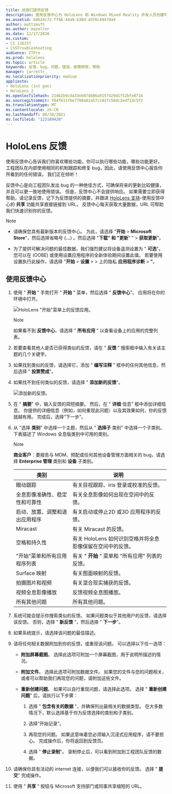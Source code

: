 ```yaml
---
title: 给我们提供反馈
description: 使用反馈中心为 HoloLens 和 Windows Mixed Reality 开发人员创建可操作的反馈。
ms.assetid: b9b24c72-ff86-44a9-b30d-dd76c49479a9
author: mattzmsft
ms.author: mazeller
ms.date: 12/17/2020
ms.custom:
- CI 116157
- CSSTroubleshooting
audience: ITPro
ms.prod: hololens
ms.topic: article
keywords: 反馈，bug，问题，错误，故障排除，帮助
manager: jarrettr
ms.localizationpriority: medium
appliesto:
- HoloLens (1st gen)
- HoloLens 2
ms.openlocfilehash: 214b2b9cda33eb074b06a9157429d1f52bfe0716
ms.sourcegitcommit: f04f631fbe7798a82a57cc01fc56dc2edf13c5f2
ms.translationtype: MT
ms.contentlocale: zh-CN
ms.lasthandoff: 08/30/2021
ms.locfileid: "123189420"
---
```

# <a name="feedback-for-hololens"></a>HoloLens 反馈

使用反馈中心告诉我们你喜欢哪些功能，你可以执行哪些功能，哪些功能更好。 工程团队在内部使用相同的机制跟踪和修复 bug，因此，请使用反馈中心报告你所看到的任何错误。 我们正在倾听！

反馈中心是向工程团队发出 bug 的一种绝佳方式，可确保将来的更新比较健康，并且可以更一致地使用错误。 但是，反馈中心不会提供响应。 如果需要立即获得帮助，请记录反馈，记下为反馈提供的摘要，并跟进 [HoloLens 支持](https://support.microsoft.com/supportforbusiness/productselection?sapid=e9391227-fa6d-927b-0fff-f96288631b8f)-使用反馈中心的 **共享** 功能共享直接链接到 URL。 反馈中心每天获取大量数据，URL 可帮助我们快速识别你的反馈。

> [!NOTE]  
>  
> - 请确保您具有最新版本的反馈中心。 为此，请选择 "**开始**  >  **Microsoft Store**"，然后选择省略号 (**...**) 。然后选择 "**下载" 和 "更新**" "  >  **获取更新**"。  
>  
> - 为了提供可解决问题的最佳数据，我们强烈建议将设备遥测设置为 " **可选**"。 您可以在 (OOBE) 或使用设置应用程序的全新体验期间设置此值。 若要使用设置执行此操作，请选择 "**开始**  >  **设置**  >    >  上的隐私 **应用程序诊断**  >  **"**。

## <a name="use-the-feedback-hub"></a>使用反馈中心

1. 使用 " **开始** " 手势打开 " **开始** " 菜单，然后选择 " **反馈中心**"。 应用将在你的环境中打开。

   ![HoloLens "开始"菜单上的反馈应用。](./images/hololens2-feedbackhub-tile.png)
   > [!NOTE]  
   > 如果看不到 **反馈中心**，请选择 " **所有应用** " 以查看设备上的应用的完整列表。

1. 若要查看其他人是否已获得类似的反馈，请在 " **反馈** " 搜索框中输入有关该主题的几个关键字。
1. 如果找到类似的反馈，请选择它，添加 " **编写注释** " 框中的任何其他信息，然后选择 " **投票赞成**"。
1. 如果找不到任何类似的反馈，请选择 " **添加新的反馈**"。

   ![添加新的反馈。](./images/hololens-feedback-1.png)

1. 在 " **摘要**" 中，输入反馈的简短摘要。 然后，在 " **详细** 信息" 框中添加详细信息。 你提供的详细信息（例如，如何重现此问题）以及其效果如何，你的反馈就越有用。 完成后，选择“下一步”。

1. 从 "选择 **类别**" 中选择一个主题，然后从 " **选择子** 类别" 中选择一个子类别。 下表描述了 Windows 全息版类别中可用的类别。

   > [!NOTE]  
   > **商业客户**：要报告与 MDM、预配或任何其他设备管理方面相关的 bug，请选择 **Enterprise 管理** 类别和 **设备** 子类别。

   |类别 |说明 |
   | --- | --- |
   |眼动跟踪 |有关目视跟踪、iris 登录或校准的反馈。 |
   |全息影像准确性、稳定性和可靠性 |有关全息影像如何出现在空间中的反馈。 |
   |启动、放置、调整和退出应用程序 |有关启动或停止2D 或3D 应用程序的反馈。 |
   |Miracast |有关 Miracast 的反馈。 |
   |空格和持久性 |有关 HoloLens 如何识别空格并将全息影像保留在空间中的反馈。 |
   |"开始"菜单和所有应用程序列表 |有关 " **开始** " 菜单和 "所有应用" 列表的反馈。 |
   |Surface 映射 |有关图面映射的反馈。 |
   |拍摄图片和视频 |有关混合现实捕获的反馈。 |
   |视频全息影像播放 |反馈视频全息图播放。 |
   |所有其他问题 |所有其他问题。 |

1. 系统可能会提示你搜索类似的反馈。 如果问题类似于其他用户的反馈，请选择该反馈。 否则，选择 " **新反馈** "，然后选择 " **下一步**"。

1. 如果系统提示，请选择该问题的最佳描述。

1. 请将任何相关数据附加到你的反馈，或重现该问题。 可以选择以下任一选项：

   - **附加屏幕截图**。 选择此选项可附加一个屏幕截图，用于说明所描述的情况。
   - **附加文件**。 选择此选项可附加数据文件。 如果您的文件与您的问题相关，或者可以帮助我们再现您的问题，请附加这些文件。
   - **重新创建问题**。 如果可以自行重现问题，请选择此选项。 选择 " **重新创建问题**" 后，请执行以下步骤：  

     1. 选择 " **包含有关的数据** "，并确保列出最相关的数据类型。 在大多数情况下，默认选择基于你为反馈选择的类别和子类别。  
     1. 选择“开始记录”。

     1. 再现您的问题。 如果这意味着您必须输入沉浸式应用程序，请不要担心。 完成操作后，你将返回到反馈页。
     1. 选择 " **停止录制**"。 录制停止后，可以看到附加到工程团队反馈的数据。

1. 请确保你具有活动的 internet 连接，以便我们可以接收你的反馈。 选择 " **提交**" 完成操作。

1. 使用 " **共享** " 按钮与 Microsoft 支持部门或同事共享缩短的 URL。